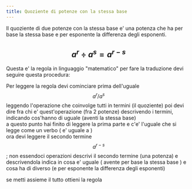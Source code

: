 ```yaml
---
title: Quoziente di potenze con la stessa base
---
```


Il quoziente di due potenze con la stessa base e' una potenza che ha per base la stessa base e per esponente la differenza degli esponenti.

<!--more-->

## $$ a^r \div a^s = a^{r-s} $$

Questa e' la regola in linguaggio "matematico" per fare la traduzione devi seguire questa procedura:

Per leggere la regola devi cominciare prima dell'uguale
$$ a^r / a^s $$
leggendo l'operazione che coinvolge tutti in termini (<span class="text-indigo">il quoziente</span>) poi devi dire fra chi e' quest'operazione (<span class="text-indigo">fra 2 potenze</span>) descrivendo i termini, indicando cos'hanno di uguale (<span class="text-indigo">aventi la stessa base</span>)
<br />a questo punto hai finito di leggere la prima parte e c'e' l'uguale che si legge come un verbo (<span class="text-indigo"> e' uguale a </span>)
<br />ora devi leggere il secondo termine
$$ a^{r-s} $$;
non essendoci operazioni descrivi il secondo termine (<span class="text-indigo">una potenza</span>) e descrivendola indica in cosa e' uguale (<span class="text-indigo"> avente per base la stessa base </span>) e cosa ha di diverso (<span class="text-indigo">e per esponente la differenza degli esponenti</span>)

se metti assieme il tutto ottieni la regola
